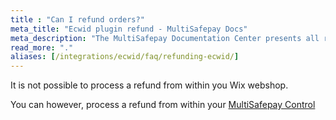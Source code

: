 ```yaml
---
title : "Can I refund orders?"
meta_title: "Ecwid plugin refund - MultiSafepay Docs"
meta_description: "The MultiSafepay Documentation Center presents all relevant information about our Plugins and API. You can also find support pages for payment methods, tools and general questions as well as the contact details of our Support and Integration Teams."
read_more: "."
aliases: [/integrations/ecwid/faq/refunding-ecwid/]
---
```


It is not possible to process a refund from within you Wix webshop.

You can however, process a refund from within your [MultiSafepay Control](https://merchant.multisafepay.com)
